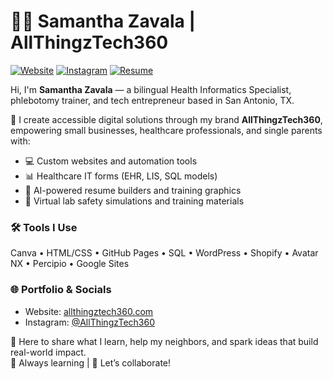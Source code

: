 
# 👩‍💻 Samantha Zavala | AllThingzTech360

[![Website](https://img.shields.io/badge/Portfolio-AllThingzTech360.com-informational?style=flat&logo=googlechrome&logoColor=white&color=0abde3)](https://www.allthingztech360.com)
[![Instagram](https://img.shields.io/badge/@AllThingzTech360-Instagram-E4405F?style=flat&logo=instagram&logoColor=white)](https://instagram.com/allthingztech360)
[![Resume](https://img.shields.io/badge/Resume-PDF-blue?style=flat&logo=adobeacrobatreader&logoColor=white)](https://www.allthingztech360.com/resume)

Hi, I'm **Samantha Zavala** — a bilingual Health Informatics Specialist, phlebotomy trainer, and tech entrepreneur based in San Antonio, TX.

🚀 I create accessible digital solutions through my brand **AllThingzTech360**, empowering small businesses, healthcare professionals, and single parents with:

- 💻 Custom websites and automation tools  
- 📊 Healthcare IT forms (EHR, LIS, SQL models)  
- 🧠 AI-powered resume builders and training graphics  
- 🧪 Virtual lab safety simulations and training materials  

### 🛠 Tools I Use
Canva • HTML/CSS • GitHub Pages • SQL • WordPress • Shopify • Avatar NX • Percipio • Google Sites

### 🌐 Portfolio & Socials
- Website: [allthingztech360.com](https://www.allthingztech360.com)  
- Instagram: [@AllThingzTech360](https://www.instagram.com/allthingztech360)

🌙 Here to share what I learn, help my neighbors, and spark ideas that build real-world impact.  
🔄 Always learning | 🤝 Let’s collaborate!
